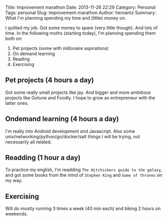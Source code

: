 Title: Improvement marathon
Date: 2013-11-26 22:29
Category: Personal
Tags: personal
Slug: improvement-marathon
Author: hernantz 
Summary: What I'm planning spending my time and (little) money on.

I quitted my job. Got some money to spare (very little though). And lots of time.
In the following moths (starting today), I'm planning spending them both on:

1. Pet projects (some with millonaire aspirations)
2. On demand learning
3. Reading
4. Exercising


## Pet projects (4 hours a day) 
Got some really small projects like jay. And bigger and more ambitious projects like
Gotune and Foodly. I hope to grow as entrepreneur with the latter ones.


## Ondemand learning (4 hours a day) 
I'm really into Android development and Javascript. Also
some unix/networking/python/go/docker/salt things I will be trying, not
necessarily all related.


## Readding (1 hour a day) 
To practice my english, I'm readding `The Hitchickers guide to the galaxy`, and 
got some books from the mind of `Stephen King` and `Game of thrones` on my way. 


## Exercising 
Will do mostly running 3 times a week (40 min each) and biking 2 hours on weekends.
